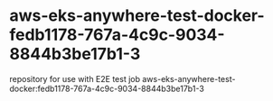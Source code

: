 # aws-eks-anywhere-test-docker-fedb1178-767a-4c9c-9034-8844b3be17b1-3
repository for use with E2E test job aws-eks-anywhere-test-docker:fedb1178-767a-4c9c-9034-8844b3be17b1-3
